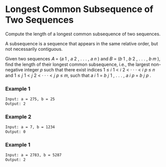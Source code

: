 # Longest Common Subsequence of Two Sequences

Compute the length of a longest common subsequence of two sequences.

A subsequence is a sequence that appears in the same relative order, but not necessarily contiguous.

Given two sequences 𝐴 = (𝑎 1 , 𝑎 2 , . . . , 𝑎 𝑛 ) and 𝐵 = (𝑏 1 , 𝑏 2 , . . . , 𝑏 𝑚 ), find the length of their longest
common subsequence, i.e., the largest non-negative integer 𝑝 such that there exist indices 1 ≤ 𝑖 1 <
𝑖 2 < · · · < 𝑖 𝑝 ≤ 𝑛 and 1 ≤ 𝑗 1 < 𝑗 2 < · · · < 𝑗 𝑝 ≤ 𝑚, such that 𝑎 𝑖 1 = 𝑏 𝑗 1 , . . . , 𝑎 𝑖 𝑝 = 𝑏 𝑗 𝑝 .

### Example 1
```sh
Input: a = 275, b = 25
Output: 2
```

### Example 2
```sh
Input: a = 7, b = 1234
Output: 0
```
### Example 1
```sh
Input: a = 2783, b = 5287
Output: 2
```
